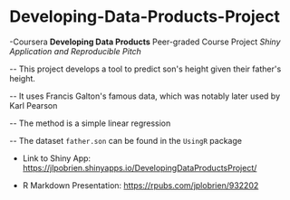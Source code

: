 # Developing-Data-Products-Project

-Coursera **Developing Data Products** Peer-graded Course Project *Shiny Application and Reproducible Pitch*

-- This project develops a tool to predict son's height given their father's height.

-- It uses Francis Galton's famous data, which was notably later used by Karl Pearson

-- The method is a simple linear regression

-- The dataset ```father.son``` can be found in the ```UsingR``` package

- Link to Shiny App: https://jlpobrien.shinyapps.io/DevelopingDataProductsProject/

- R Markdown Presentation: https://rpubs.com/jplobrien/932202
